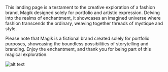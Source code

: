 This landing page is a testament to the creative exploration of a fashion brand, Magik designed solely for portfolio and artistic expression. Delving into the realms of enchantment, it showcases an imagined universe where fashion transcends the ordinary, weaving together threads of mystique and style.

Please note that Magik is a fictional brand created solely for portfolio purposes, showcasing the boundless possibilities of storytelling and branding. Enjoy the enchantment, and thank you for being part of this magical exploration.

![alt text](assets/mockup.png)